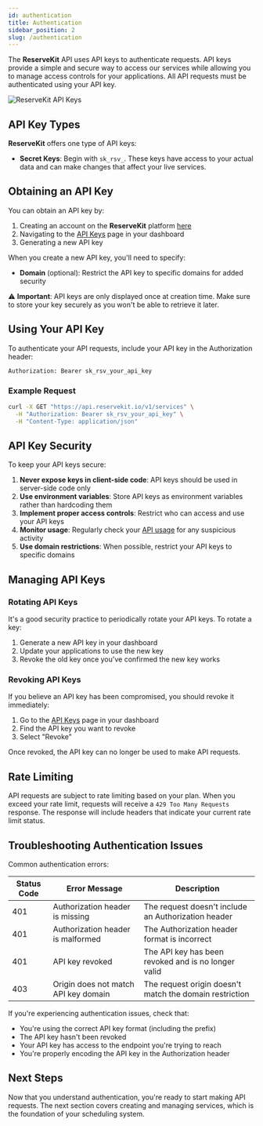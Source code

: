 ```yaml
---
id: authentication
title: Authentication
sidebar_position: 2
slug: /authentication
---
```



The **ReserveKit** API uses API keys to authenticate requests. API keys provide a simple and secure way to access our services while allowing you to manage access controls for your applications. All API requests must be authenticated using your API key.

![ReserveKit API Keys](/img/apikeys-dashboard.png)

## API Key Types

**ReserveKit** offers one type of API keys:

- **Secret Keys**: Begin with `sk_rsv_`. These keys have access to your actual data and can make changes that affect your live services.

## Obtaining an API Key

You can obtain an API key by:

1. Creating an account on the **ReserveKit** platform [here](https://app.reservekit.io/login)
2. Navigating to the [API Keys](https://app.reservekit.io/api-keys) page in your dashboard
3. Generating a new API key

When you create a new API key, you'll need to specify:

- **Domain** (optional): Restrict the API key to specific domains for added security

⚠️ **Important**: API keys are only displayed once at creation time. Make sure to store your key securely as you won't be able to retrieve it later.

## Using Your API Key

To authenticate your API requests, include your API key in the Authorization header:

```http
Authorization: Bearer sk_rsv_your_api_key
```

### Example Request

```bash
curl -X GET "https://api.reservekit.io/v1/services" \
  -H "Authorization: Bearer sk_rsv_your_api_key" \
  -H "Content-Type: application/json"
```

## API Key Security

To keep your API keys secure:

1. **Never expose keys in client-side code**: API keys should be used in server-side code only
2. **Use environment variables**: Store API keys as environment variables rather than hardcoding them
3. **Implement proper access controls**: Restrict who can access and use your API keys
4. **Monitor usage**: Regularly check your [API usage](https://app.reservekit.io/api-logs) for any suspicious activity
5. **Use domain restrictions**: When possible, restrict your API keys to specific domains

## Managing API Keys

### Rotating API Keys

It's a good security practice to periodically rotate your API keys. To rotate a key:

1. Generate a new API key in your dashboard
2. Update your applications to use the new key
3. Revoke the old key once you've confirmed the new key works

### Revoking API Keys

If you believe an API key has been compromised, you should revoke it immediately:

1. Go to the [API Keys](https://app.reservekit.io/api-keys) page in your dashboard
2. Find the API key you want to revoke
3. Select "Revoke"

Once revoked, the API key can no longer be used to make API requests.

## Rate Limiting

API requests are subject to rate limiting based on your plan. When you exceed your rate limit, requests will receive a `429 Too Many Requests` response. The response will include headers that indicate your current rate limit status.

## Troubleshooting Authentication Issues

Common authentication errors:

| Status Code | Error Message | Description |
|-------------|---------------|-------------|
| 401 | Authorization header is missing | The request doesn't include an Authorization header |
| 401 | Authorization header is malformed | The Authorization header format is incorrect |
| 401 | API key revoked | The API key has been revoked and is no longer valid |
| 403 | Origin does not match API key domain | The request origin doesn't match the domain restriction |

If you're experiencing authentication issues, check that:
- You're using the correct API key format (including the prefix)
- The API key hasn't been revoked
- Your API key has access to the endpoint you're trying to reach
- You're properly encoding the API key in the Authorization header

## Next Steps

Now that you understand authentication, you're ready to start making API requests. The next section covers creating and managing services, which is the foundation of your scheduling system.
